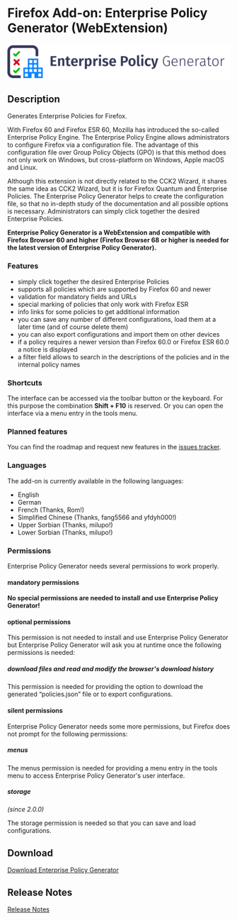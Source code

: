 # Firefox Add-on: Enterprise Policy Generator (WebExtension)

<img src="src/images/logo-large.png" alt="Logo" width="790" border="0" />

## Description

Generates Enterprise Policies for Firefox.

With Firefox 60 and Firefox ESR 60, Mozilla has introduced the so-called Enterprise Policy Engine. The Enterprise Policy
Engine allows administrators to configure Firefox via a configuration file. The advantage of this configuration file over
Group Policy Objects (GPO) is that this method does not only work on Windows, but cross-platform on Windows, Apple macOS
and Linux.

Although this extension is not directly related to the CCK2 Wizard, it shares the same idea as CCK2 Wizard, but it is for Firefox
Quantum and Enterprise Policies. The Enterprise Policy Generator helps to create the configuration file, so that no in-depth study
of the documentation and all possible options is necessary. Administrators can simply click together the desired Enterprise Policies.

**Enterprise Policy Generator is a WebExtension and compatible with Firefox Browser 60 and higher (Firefox Browser 68 or
higher is needed for the latest version of Enterprise Policy Generator).**

### Features

- simply click together the desired Enterprise Policies
- supports all policies which are supported by Firefox 60 and newer
- validation for mandatory fields and URLs
- special marking of policies that only work with Firefox ESR
- info links for some policies to get additional information
- you can save any number of different configurations, load them at a later time (and of course delete them)
- you can also export configurations and import them on other devices
- if a policy requires a newer version than Firefox 60.0 or Firefox ESR 60.0 a notice is displayed
- a filter field allows to search in the descriptions of the policies and in the internal policy names

### Shortcuts

The interface can be accessed via the toolbar button or the keyboard. For this purpose the combination **Shift + F10** is
reserved. Or you can open the interface via a menu entry in the tools menu.

### Planned features

You can find the roadmap and request new features in the
[issues tracker](https://github.com/cadeyrn/enterprise-policy-generator/issues).

### Languages

The add-on is currently available in the following languages:

- English
- German
- French (Thanks, Rom!)
- Simplified Chinese (Thanks, fang5566 and yfdyh000!)
- Upper Sorbian (Thanks, milupo!)
- Lower Sorbian (Thanks, milupo!)

### Permissions

Enterprise Policy Generator needs several permissions to work properly.

#### mandatory permissions

**No special permissions are needed to install and use Enterprise Policy Generator!**

#### optional permissions

This permission is not needed to install and use Enterprise Policy Generator but Enterprise Policy Generator will
ask you at runtime once the following permissions is needed:

##### download files and read and modify the browser's download history

This permission is needed for providing the option to download the generated “policies.json” file or to export
configurations.

#### silent permissions

Enterprise Policy Generator needs some more permissions, but Firefox does not prompt for the following permissions:

##### menus

The menus permission is needed for providing a menu entry in the tools menu to access Enterprise Policy Generator's user
interface.

##### storage
_(since 2.0.0)_

The storage permission is needed so that you can save and load configurations.

## Download

[Download Enterprise Policy Generator](https://addons.mozilla.org/en-US/firefox/addon/enterprise-policy-generator/)

## Release Notes

[Release Notes](CHANGELOG.md "Release Notes")

